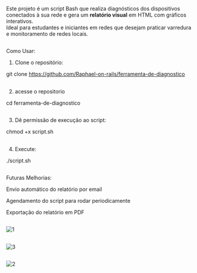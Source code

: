 Este projeto é um script Bash que realiza diagnósticos dos dispositivos conectados à sua rede e gera um **relatório visual** em HTML com gráficos interativos.  
Ideal para estudantes e iniciantes em redes que desejam praticar varredura e monitoramento de redes locais.
##

##
Como Usar:

1. Clone o repositório:


  git clone https://github.com/Raphael-on-rails/ferramenta-de-diagnostico
##

2. acesse o repositorio
   
  cd ferramenta-de-diagnostico
##
3. Dê permissão de execução ao script:

  chmod +x script.sh
  ##

4. Execute:

  ./script.sh


##


##
Futuras Melhorias:


Envio automático do relatório por email


Agendamento do script para rodar periodicamente


Exportação do relatório em PDF
##


##
![1](https://github.com/user-attachments/assets/9f8b0755-d7b0-4f26-a494-a5519dcf5b6a)
##

![3](https://github.com/user-attachments/assets/2f834600-78ed-4f57-9a43-bb2baa3d9c8e)
##

![2](https://github.com/user-attachments/assets/fbaab483-7521-4581-8260-5a3bfd10d365)
##

